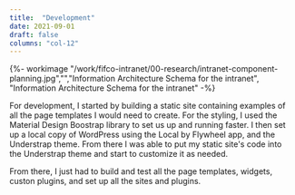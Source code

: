 ```yaml
---
title:  "Development"
date: 2021-09-01
draft: false
columns: "col-12"
---
```

<div class="container lg"><div class="container gap-1">
<div class="col col-12  md-8 lg-6">
{%- workimage  "/work/fifco-intranet/00-research/intranet-component-planning.jpg","","Information Architecture Schema for the intranet", "Information Architecture Schema for the intranet"  -%}
</div>
<div class="col col-12  md-4 lg-6">


For development, I started by building a static site containing examples of all the page templates I would need to create. For the styling, I used the Material Design Boostrap library to set us up and running faster. I then set up a local copy of WordPress using the Local by Flywheel app, and the Understrap theme. From there I was able to put my static site's code into the Understrap theme and start to customize it as needed. 

From there, I just had to build and test all the page templates, widgets, custon plugins, and set up all the sites and plugins.

</div>
</div></div>

<!-- <div class="p-2 bg-blue text-white mb-2">

### Basic Setup & Config
* Modern Events Calendar
* WP Forms
* WPO365

### Page Templates
*
### Widgets
* Customized News(Posts) Widget
* 
### Custom Plugins
* Safety Data Sheets Database

</div> -->


